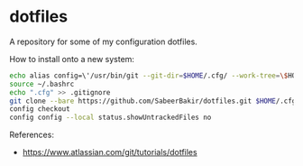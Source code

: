 # dotfiles
A repository for some of my configuration dotfiles.

How to install onto a new system:
```bash
echo alias config=\'/usr/bin/git --git-dir=$HOME/.cfg/ --work-tree=\$HOME\' > ~/.bashrc
source ~/.bashrc
echo ".cfg" >> .gitignore
git clone --bare https://github.com/SabeerBakir/dotfiles.git $HOME/.cfg
config checkout
config config --local status.showUntrackedFiles no
```

References:
- https://www.atlassian.com/git/tutorials/dotfiles
